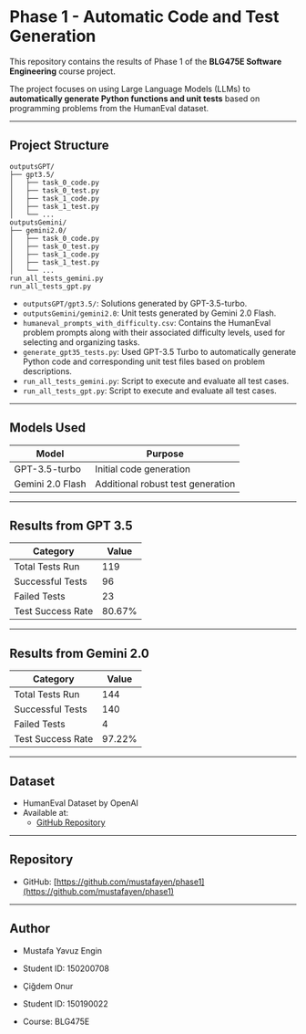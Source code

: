 # Phase 1 - Automatic Code and Test Generation

This repository contains the results of Phase 1 of the **BLG475E Software Engineering** course project.

The project focuses on using Large Language Models (LLMs) to **automatically generate Python functions and unit tests** based on programming problems from the HumanEval dataset.

---

## Project Structure

```
outputsGPT/
├── gpt3.5/
│   ├── task_0_code.py
│   ├── task_0_test.py
│   ├── task_1_code.py
│   ├── task_1_test.py
│   └── ...
outputsGemini/
├── gemini2.0/
│   ├── task_0_code.py
│   ├── task_0_test.py
│   ├── task_1_code.py
│   ├── task_1_test.py
│   └── ...
run_all_tests_gemini.py
run_all_tests_gpt.py
```

- `outputsGPT/gpt3.5/`: Solutions generated by GPT-3.5-turbo.
- `outputsGemini/gemini2.0`: Unit tests generated by Gemini 2.0 Flash.
- `humaneval_prompts_with_difficulty.csv`: Contains the HumanEval problem prompts along with their associated difficulty levels, used for selecting and organizing tasks.
- `generate_gpt35_tests.py`: Used GPT-3.5 Turbo to automatically generate Python code and corresponding unit test files based on problem descriptions.
- `run_all_tests_gemini.py`: Script to execute and evaluate all test cases.
- `run_all_tests_gpt.py`: Script to execute and evaluate all test cases.


---

## Models Used

| Model              | Purpose                    |
| ------------------ | -------------------------- |
| GPT-3.5-turbo       | Initial code generation     |
| Gemini 2.0 Flash    | Additional robust test generation |

---

## Results from GPT 3.5

| Category          | Value  |
|-------------------|--------|
| Total Tests Run   | 119    |
| Successful Tests  | 96     |
| Failed Tests      | 23     |
| Test Success Rate | 80.67% |


---

## Results from Gemini 2.0

| Category          | Value  |
|-------------------|--------|
| Total Tests Run   | 144    |
| Successful Tests  | 140    |
| Failed Tests      | 4      |
| Test Success Rate | 97.22% |


---

## Dataset

- HumanEval Dataset by OpenAI
- Available at:
  - [GitHub Repository](https://github.com/openai/human-eval)

---

## Repository

- GitHub: [https://github.com/mustafayen/phase1](https://github.com/mustafayen/phase1)

---

## Author

- Mustafa Yavuz Engin  
- Student ID: 150200708

- Çiğdem Onur  
- Student ID: 150190022

- Course: BLG475E